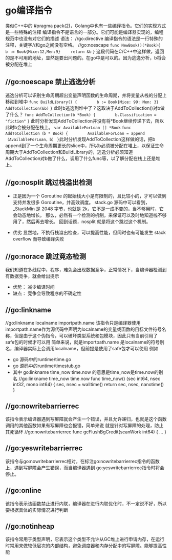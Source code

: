 # go编译指令
类似C++中的 #pragma pack(2)，Golang中也有一些编译指令。它们的实现方式是一些特殊的注释
编译指令不是语言的一部分。它们可能是编译器实现的，编程规范中也没有对它们的描述
语法：
//go:directive
编译指令的语法是一行特殊的注释，关键字//和go之间没有空格。
//go:noescape
`func NewBook()(*Book){`
`    b := Book{Mice:12,Men:9}`
`    return &b`
`}`
这段代码在C/C++中这样做，返回的是不可用的地址，显然是要出问题的。在go中是可以的。因为逃逸分析，b将会被分配在堆上

## //go:noescape 禁止逃逸分析
逃逸分析可以识别生命周期超出变量声明函数的生命周期，并将变量从栈的分配上移动到堆中
`func BuildLibrary() {`
`        b := Book{Mice: 99: Men: 3}`
`        AddToCollection(&b)`
`}`
此时b逃逸到堆中了？这取决于AddToCollection()对b做了什么？
`func AddToCollection(b *Book) {`
`        b.Classification = "fiction"`
`}` 此时分析发现AddToCollection并没有将*Book继续传递下去，所以此时b会被分配在栈上。
`var AvailableForLoan [] *Book`
`func AddToCollection（b * Book）{`
`        AvailableForLoan = append（AvailableForLoan，b）`
`}`此时分析发现AddToCollection这样做的话，把b append到了一个生命周期更长的slice中，所以b必须被分配在堆上，以保证生命周期大于AddToCollection和BuildLibrary的，逃逸分析必须知道AddToCollection对b做了什么，调用了什么func等，以了解分配在栈上还是堆上。

## //go:nosplit 跳过栈溢出检测
- 正是因为一个 Goroutine 的起始栈大小是有限制的，且比较小的，才可以做到支持并发很多 Goroutine，并高效调度。
stack.go 源码中可以看到，_StackMin 是 2048 字节，也就是 2k，它不是一成不变的，当不够用时，它会动态地增长。
那么，必然有一个检测的机制，来保证可以及时地知道栈不够用了，然后再去增长。
回到话题，nosplit 就是将这个跳过这个机制。

- 优劣
显然地，不执行栈溢出检查，可以提高性能，但同时也有可能发生 stack overflow 而导致编译失败

## //go:norace 跳过竟态检测
我们知道在多线程中，程序，难免会出现数据竞争，正常情况下，当编译器检测到有数据竞争，就会给出提示
- 优势：
    减少编译时间
- 缺点：
    竞争会导致程序的不确定性

## //go:linkname
//go:linkname localname importpath.name 该指令只是编译器使用importpath.name作为源代码中声明为localname的变量或函数的目标文件符号名称，但是由于这个伪指令，可以破坏类型系统和包模块，因此只有当前引用了safe包的时候才可以用
简单来说，就是importpath.name 是localname的符号别名，编译器实际上会调用localname，但前提是使用了safe包才可以使用
例如 
- go 源码中的runtime/time.go
- go 源码中的runtime/timestub.go
- 其中 go:linkname time_now time.now 的意思是time_now是time.now的别名
    //go:linkname time_now time.now 
    func time_now() (sec int64, nsec int32, mono int64) {
        sec, nsec = walltime()
        return sec, nsec, nanotime()
    }

## //go:nowritebarrierrec 
该指令表示编译器遇到写屏障就会产生一个错误，并且允许递归，也就是这个函数调用的其他函数如果有写屏障也会报错，简单来说
就是针对写屏障的处理，防止其死循环
    //go:nowritebarrierrec
    func gcFlushBgCredit(scanWork int64) {
        ...
    }

## //go:yeswritebarrierrec
该指令与go:nowritebarrierrec相对，在标注go:nowritebarrierrec指令的函数上，遇到写屏障会产生错误，而当编译器遇到
go:yeswritebarrierrec指令时将会停止。


## //go:online
该指令表示该函数禁止进行内联，编译器在进行内联优化时，不一定说不好，所以要根据具体的实际情况进行判断


## //go:notinheap
该指令常用于类型声明，它表示这个类型不允许从GC堆上进行申请内存，在运行时常用来做较低层次的内部结构，避免调度器和内存分配中的写屏障。能够提高性能
